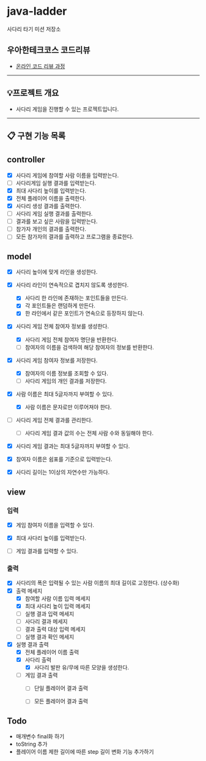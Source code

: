 # java-ladder

사다리 타기 미션 저장소

## 우아한테크코스 코드리뷰

- [온라인 코드 리뷰 과정](https://github.com/woowacourse/woowacourse-docs/blob/master/maincourse/README.md)


---

## 💡프로젝트 개요
- 사다리 게임을 진행할 수 있는 프로젝트입니다.
---


## 📋 구현 기능 목록

## controller
- [x] 사다리 게임에 참여할 사람 이름을 입력받는다.
- [ ] 사다리게임 실행 결과를 입력받는다.
- [x] 최대 사다리 높이를 입력받는다.
- [x] 전체 플레이어 이름을 출력한다.
- [x] 사다리 생성 결과를 출력한다.
- [ ] 사다리 게임 실행 결과를 출력한다.
- [ ] 결과를 보고 싶은 사람을 입력받는다.
- [ ] 참가자 개인의 결과를 출력한다.
- [ ] 모든 참가자의 결과를 출력하고 프로그램을 종료한다.

## model
- [x] 사다리 높이에 맞게 라인을 생성한다.

- [x] 사다리 라인이 연속적으로 겹치지 않도록 생성한다.
  - [x] 사다리 한 라인에 존재하는 포인트들을 만든다.
  - [x] 각 포인트들은 랜덤하게 만든다.
  - [x] 한 라인에서 같은 포인트가 연속으로 등장하지 않는다.

- [x] 사다리 게임 전체 참여자 정보를 생성한다.
  - [x] 사다리 게임 전체 참여자 명단을 반환한다.
  - [ ] 참여자의 이름을 검색하여 해당 참여자의 정보를 반환한다.

- [x] 사다리 게임 참여자 정보를 저장한다.
  - [x] 참여자의 이름 정보를 조회할 수 있다.
  - [ ] 사다리 게임의 개인 결과를 저장한다.

- [x] 사람 이름은 최대 5글자까지 부여할 수 있다.
  - [x] 사람 이름은 문자로만 이루어져야 한다.

- [ ] 사다리 게임 전체 결과를 관리한다.
  - [ ] 사다리 게임 결과 값의 수는 전체 사람 수와 동일해야 한다.

- [x] 사다리 게임 결과는 최대 5글자까지 부여할 수 있다.

- [x] 참여자 이름은 쉼표를 기준으로 입력받는다.

- [x] 사다리 길이는 1이상의 자연수만 가능하다.


## view
### 입력
- [x] 게임 참여자 이름을 입력할 수 있다.
- [x] 최대 사다리 높이를 입력받는다.
- [ ] 게임 결과를 입력할 수 있다.


### 출력
- [x] 사다리의 폭은 입력될 수 있는 사람 이름의 최대 길이로 고정한다. (상수화)
- [x] 출력 메세지
  - [x] 참여할 사람 이름 입력 메세지
  - [x] 최대 사다리 높이 입력 메세지
  - [ ] 실행 결과 입력 메세지
  - [ ] 사다리 결과 메세지
  - [ ] 결과 출력 대상 입력 메세지
  - [ ] 실행 결과 확인 메세지
- [x] 실행 결과 출력
  - [x] 전체 플레이어 이름 출력
  - [x] 사다리 출력
    - [x] 사다리 발판 유/무에 따른 모양을 생성한다.
  - [ ] 게임 결과 출력
    - [ ] 단일 플레이어 결과 출력
    - [ ] 모든 플레이어 결과 출력


## Todo
- 매개변수 final화 하기
- toString 추가
- 플레이어 이름 제한 길이에 따른 step 길이 변화 기능 추가하기
